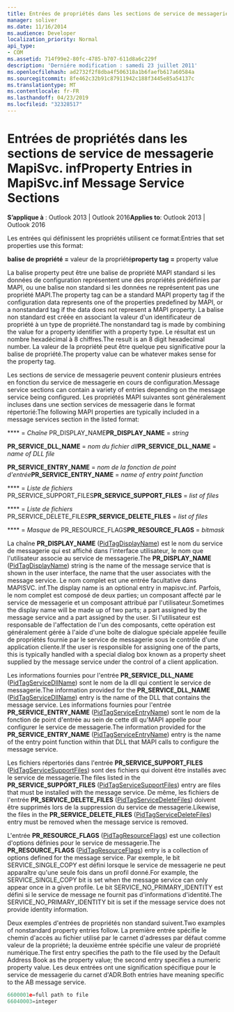 ```yaml
---
title: Entrées de propriétés dans les sections de service de messagerie MapiSvc. inf
manager: soliver
ms.date: 11/16/2014
ms.audience: Developer
localization_priority: Normal
api_type:
- COM
ms.assetid: 714f99e2-80fc-4785-b707-611d8a6c229f
description: 'Derniére modification : samedi 23 juillet 2011'
ms.openlocfilehash: ad2732f2f8dba4f506318a1b6faefb617a60584a
ms.sourcegitcommit: 8fe462c32b91c87911942c188f3445e85a54137c
ms.translationtype: MT
ms.contentlocale: fr-FR
ms.lasthandoff: 04/23/2019
ms.locfileid: "32328517"
---
```

# <a name="property-entries-in-mapisvcinf-message-service-sections"></a><span data-ttu-id="17ae1-103">Entrées de propriétés dans les sections de service de messagerie MapiSvc. inf</span><span class="sxs-lookup"><span data-stu-id="17ae1-103">Property Entries in MapiSvc.inf Message Service Sections</span></span>

  
  
<span data-ttu-id="17ae1-104">**S’applique à** : Outlook 2013 | Outlook 2016</span><span class="sxs-lookup"><span data-stu-id="17ae1-104">**Applies to**: Outlook 2013 | Outlook 2016</span></span> 
  
<span data-ttu-id="17ae1-105">Les entrées qui définissent les propriétés utilisent ce format:</span><span class="sxs-lookup"><span data-stu-id="17ae1-105">Entries that set properties use this format:</span></span>
  
 <span data-ttu-id="17ae1-106">**balise de propriété** **=** valeur de la propriété</span><span class="sxs-lookup"><span data-stu-id="17ae1-106">**property tag** **=** property value</span></span> 
  
<span data-ttu-id="17ae1-107">La balise property peut être une balise de propriété MAPI standard si les données de configuration représentent une des propriétés prédéfinies par MAPI, ou une balise non standard si les données ne représentent pas une propriété MAPI.</span><span class="sxs-lookup"><span data-stu-id="17ae1-107">The property tag can be a standard MAPI property tag if the configuration data represents one of the properties predefined by MAPI, or a nonstandard tag if the data does not represent a MAPI property.</span></span> <span data-ttu-id="17ae1-108">La balise non standard est créée en associant la valeur d'un identificateur de propriété à un type de propriété.</span><span class="sxs-lookup"><span data-stu-id="17ae1-108">The nonstandard tag is made by combining the value for a property identifier with a property type.</span></span> <span data-ttu-id="17ae1-109">Le résultat est un nombre hexadécimal à 8 chiffres.</span><span class="sxs-lookup"><span data-stu-id="17ae1-109">The result is an 8 digit hexadecimal number.</span></span> <span data-ttu-id="17ae1-110">La valeur de la propriété peut être quelque peu significative pour la balise de propriété.</span><span class="sxs-lookup"><span data-stu-id="17ae1-110">The property value can be whatever makes sense for the property tag.</span></span> 
  
<span data-ttu-id="17ae1-111">Les sections de service de messagerie peuvent contenir plusieurs entrées en fonction du service de messagerie en cours de configuration.</span><span class="sxs-lookup"><span data-stu-id="17ae1-111">Message service sections can contain a variety of entries depending on the message service being configured.</span></span> <span data-ttu-id="17ae1-112">Les propriétés MAPI suivantes sont généralement incluses dans une section services de messagerie dans le format répertorié:</span><span class="sxs-lookup"><span data-stu-id="17ae1-112">The following MAPI properties are typically included in a message services section in the listed format:</span></span>
  
 <span data-ttu-id="17ae1-113">\*\*\*\* =  _Chaîne_ PR_DISPLAY_NAME</span><span class="sxs-lookup"><span data-stu-id="17ae1-113">**PR_DISPLAY_NAME** =  _string_</span></span>
  
 <span data-ttu-id="17ae1-114">**PR_SERVICE_DLL_NAME** =  _nom du fichier dll_</span><span class="sxs-lookup"><span data-stu-id="17ae1-114">**PR_SERVICE_DLL_NAME** =  _name of DLL file_</span></span>
  
 <span data-ttu-id="17ae1-115">**PR_SERVICE_ENTRY_NAME** =  _nom de la fonction de point d'entrée_</span><span class="sxs-lookup"><span data-stu-id="17ae1-115">**PR_SERVICE_ENTRY_NAME** =  _name of entry point function_</span></span>
  
 <span data-ttu-id="17ae1-116">\*\*\*\* =  _Liste de fichiers_ PR_SERVICE_SUPPORT_FILES</span><span class="sxs-lookup"><span data-stu-id="17ae1-116">**PR_SERVICE_SUPPORT_FILES** =  _list of files_</span></span>
  
 <span data-ttu-id="17ae1-117">\*\*\*\* =  _Liste de fichiers_ PR_SERVICE_DELETE_FILES</span><span class="sxs-lookup"><span data-stu-id="17ae1-117">**PR_SERVICE_DELETE_FILES** =  _list of files_</span></span>
  
 <span data-ttu-id="17ae1-118">\*\*\*\* =  _Masque_ de PR_RESOURCE_FLAGS</span><span class="sxs-lookup"><span data-stu-id="17ae1-118">**PR_RESOURCE_FLAGS** =  _bitmask_</span></span>
  
<span data-ttu-id="17ae1-119">La chaîne **PR_DISPLAY_NAME** ([PidTagDisplayName](pidtagdisplayname-canonical-property.md)) est le nom du service de messagerie qui est affiché dans l'interface utilisateur, le nom que l'utilisateur associe au service de messagerie.</span><span class="sxs-lookup"><span data-stu-id="17ae1-119">The **PR_DISPLAY_NAME** ([PidTagDisplayName](pidtagdisplayname-canonical-property.md)) string is the name of the message service that is shown in the user interface, the name that the user associates with the message service.</span></span> <span data-ttu-id="17ae1-120">Le nom complet est une entrée facultative dans MAPISVC. inf.</span><span class="sxs-lookup"><span data-stu-id="17ae1-120">The display name is an optional entry in mapisvc.inf.</span></span> <span data-ttu-id="17ae1-121">Parfois, le nom complet est composé de deux parties; un composant affecté par le service de messagerie et un composant attribué par l'utilisateur.</span><span class="sxs-lookup"><span data-stu-id="17ae1-121">Sometimes the display name will be made up of two parts; a part assigned by the message service and a part assigned by the user.</span></span> <span data-ttu-id="17ae1-122">Si l'utilisateur est responsable de l'affectation de l'un des composants, cette opération est généralement gérée à l'aide d'une boîte de dialogue spéciale appelée feuille de propriétés fournie par le service de messagerie sous le contrôle d'une application cliente.</span><span class="sxs-lookup"><span data-stu-id="17ae1-122">If the user is responsible for assigning one of the parts, this is typically handled with a special dialog box known as a property sheet supplied by the message service under the control of a client application.</span></span> 
  
<span data-ttu-id="17ae1-123">Les informations fournies pour l'entrée **PR_SERVICE_DLL_NAME** ([PidTagServiceDllName](pidtagservicedllname-canonical-property.md)) sont le nom de la dll qui contient le service de messagerie.</span><span class="sxs-lookup"><span data-stu-id="17ae1-123">The information provided for the **PR_SERVICE_DLL_NAME** ([PidTagServiceDllName](pidtagservicedllname-canonical-property.md)) entry is the name of the DLL that contains the message service.</span></span> <span data-ttu-id="17ae1-124">Les informations fournies pour l'entrée **PR_SERVICE_ENTRY_NAME** ([PidTagServiceEntryName](pidtagserviceentryname-canonical-property.md)) sont le nom de la fonction de point d'entrée au sein de cette dll qu'MAPI appelle pour configurer le service de messagerie.</span><span class="sxs-lookup"><span data-stu-id="17ae1-124">The information provided for the **PR_SERVICE_ENTRY_NAME** ([PidTagServiceEntryName](pidtagserviceentryname-canonical-property.md)) entry is the name of the entry point function within that DLL that MAPI calls to configure the message service.</span></span> 
  
<span data-ttu-id="17ae1-125">Les fichiers répertoriés dans l'entrée **PR_SERVICE_SUPPORT_FILES** ([PidTagServiceSupportFiles](pidtagservicesupportfiles-canonical-property.md)) sont des fichiers qui doivent être installés avec le service de messagerie.</span><span class="sxs-lookup"><span data-stu-id="17ae1-125">The files listed in the **PR_SERVICE_SUPPORT_FILES** ([PidTagServiceSupportFiles](pidtagservicesupportfiles-canonical-property.md)) entry are files that must be installed with the message service.</span></span> <span data-ttu-id="17ae1-126">De même, les fichiers de l'entrée **PR_SERVICE_DELETE_FILES** ([PidTagServiceDeleteFiles](pidtagservicedeletefiles-canonical-property.md)) doivent être supprimés lors de la suppression du service de messagerie.</span><span class="sxs-lookup"><span data-stu-id="17ae1-126">Likewise, the files in the **PR_SERVICE_DELETE_FILES** ([PidTagServiceDeleteFiles](pidtagservicedeletefiles-canonical-property.md)) entry must be removed when the message service is removed.</span></span> 
  
<span data-ttu-id="17ae1-127">L'entrée **PR_RESOURCE_FLAGS** ([PidTagResourceFlags](pidtagresourceflags-canonical-property.md)) est une collection d'options définies pour le service de messagerie.</span><span class="sxs-lookup"><span data-stu-id="17ae1-127">The **PR_RESOURCE_FLAGS** ([PidTagResourceFlags](pidtagresourceflags-canonical-property.md)) entry is a collection of options defined for the message service.</span></span> <span data-ttu-id="17ae1-128">Par exemple, le bit SERVICE_SINGLE_COPY est défini lorsque le service de messagerie ne peut apparaître qu'une seule fois dans un profil donné.</span><span class="sxs-lookup"><span data-stu-id="17ae1-128">For example, the SERVICE_SINGLE_COPY bit is set when the message service can only appear once in a given profile.</span></span> <span data-ttu-id="17ae1-129">Le bit SERVICE_NO_PRIMARY_IDENTITY est défini si le service de message ne fournit pas d'informations d'identité.</span><span class="sxs-lookup"><span data-stu-id="17ae1-129">The SERVICE_NO_PRIMARY_IDENTITY bit is set if the message service does not provide identity information.</span></span> 
  
<span data-ttu-id="17ae1-130">Deux exemples d'entrées de propriétés non standard suivent.</span><span class="sxs-lookup"><span data-stu-id="17ae1-130">Two examples of nonstandard property entries follow.</span></span> <span data-ttu-id="17ae1-131">La première entrée spécifie le chemin d'accès au fichier utilisé par le carnet d'adresses par défaut comme valeur de la propriété; la deuxième entrée spécifie une valeur de propriété numérique.</span><span class="sxs-lookup"><span data-stu-id="17ae1-131">The first entry specifies the path to the file used by the Default Address Book as the property value; the second entry specifies a numeric property value.</span></span> <span data-ttu-id="17ae1-132">Les deux entrées ont une signification spécifique pour le service de messagerie du carnet d'ADR.</span><span class="sxs-lookup"><span data-stu-id="17ae1-132">Both entries have meaning specific to the AB message service.</span></span>
  
```cpp
6600001e=full path to file
66040003=integer

```


